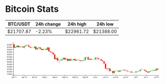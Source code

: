 # Bitcoin Stats

BTC/USDT|24h change|24h high|24h low|
|---|---|---|---|
|$21707.87|-2.23%|$22961.72|$21388.00|

<img src="./chart.svg">
